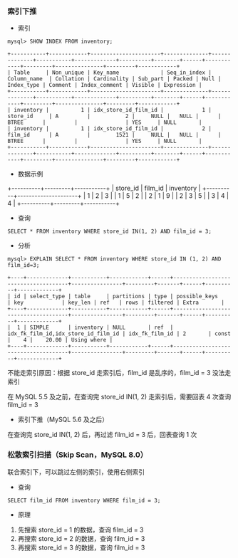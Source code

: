 ### 索引下推

* 索引

```mysql
mysql> SHOW INDEX FROM inventory;

+-----------+------------+----------------------+--------------+--------------+-----------+-------------+----------+--------+------+------------+---------+---------------+---------+------------+
| Table     | Non_unique | Key_name             | Seq_in_index | Column_name  | Collation | Cardinality | Sub_part | Packed | Null | Index_type | Comment | Index_comment | Visible | Expression |
+-----------+------------+----------------------+--------------+--------------+-----------+-------------+----------+--------+------+------------+---------+---------------+---------+------------+
| inventory |          1 | idx_store_id_film_id |            1 | store_id     | A         |           2 |     NULL |   NULL |      | BTREE      |         |               | YES     | NULL       |
| inventory |          1 | idx_store_id_film_id |            2 | film_id      | A         |        1521 |     NULL |   NULL |      | BTREE      |         |               | YES     | NULL       |
+-----------+------------+----------------------+--------------+--------------+-----------+-------------+----------+--------+------+------------+---------+---------------+---------+------------+
```

* 数据示例

+----------+---------+-----------+
| store_id | film_id | inventory |
+----------+---------------------+
| 1        | 2       | 3         |
| 1        | 5       | 2         |
| 2        | 1       | 9         |
| 2        | 3       | 5         |
| 3        | 4       | 4         |
+----------+---------+-----------+

* 查询

```mysql
SELECT * FROM inventory WHERE store_id IN(1, 2) AND film_id = 3;
```

* 分析

```mysql
mysql> EXPLAIN SELECT * FROM inventory WHERE store_id IN (1, 2) AND film_id=3;

+----+-------------+-----------+------------+------+-------------------------------------+----------------+---------+-------+------+----------+-------------+
| id | select_type | table     | partitions | type | possible_keys                       | key            | key_len | ref   | rows | filtered | Extra       |
+----+-------------+-----------+------------+------+-------------------------------------+----------------+---------+-------+------+----------+-------------+
|  1 | SIMPLE      | inventory | NULL       | ref  | idx_fk_film_id,idx_store_id_film_id | idx_fk_film_id | 2       | const |    4 |    20.00 | Using where |
+----+-------------+-----------+------------+------+-------------------------------------+----------------+---------+-------+------+----------+-------------+
```

不能走索引原因：根据 store_id 走索引后，film_id 是乱序的，film_id = 3 没法走索引

在 MySQL 5.5 及之前，在查询完 store_id IN(1, 2) 走索引后，需要回表 4 次查询 film_id = 3


* 索引下推（MySQL 5.6 及之后）

在查询完 store_id IN(1, 2) 后，再过滤 film_id = 3 后，回表查询 1 次


### 松散索引扫描（Skip Scan，MySQL 8.0）

联合索引下，可以跳过左侧的索引，使用右侧索引

* 查询

```mysql
SELECT film_id FROM inventory WHERE film_id = 3;
```

* 原理

1. 先搜索 store_id = 1 的数据，查询 film_id = 3
2. 再搜索 store_id = 2 的数据，查询 film_id = 3
3. 再搜索 store_id = 3 的数据，查询 film_id = 3
